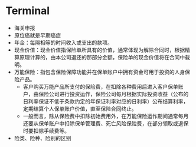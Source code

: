 # Terminal

- 海关申报
- 原位癌就是早期癌症
- 年金：每隔相等的时间收入或支出的款项。
- 现金价值：现金价值指保险单所具有的价值，通常体现为解除合同时，根据精算原理计算的，由本公司退还的那部分金额，保险单的现金价值将在合同中载明。
- 万能保险：指包含保险保障功能并在保单账户中拥有资金可用于投资的人身保险产品。
  - 客户购买万能产品所支付的保险费，在扣除各种费用后进入客户保单账户，由保险公司进行投资运作，保险公司每月根据实际投资收益（公布的日利率保证不低于条款约定的年保证利率对应的日利率）公布结算利率，定期结算个人保单账户价值，直至保险合同终止。
  - 一般而言，除从保险费中扣除初始费用外，在万能保险运作期间通常每月还要从保单账户中扣除保单管理费、死亡风险保险费，在部分领取或退保时要扣除手续费等。
- 险类、险种、险别的区别
